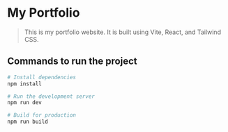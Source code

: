 # My Portfolio

> This is my portfolio website. It is built using Vite, React, and Tailwind CSS.



## Commands to run the project

```bash
# Install dependencies
npm install

# Run the development server
npm run dev

# Build for production
npm run build
```
